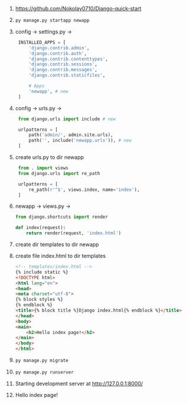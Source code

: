 1. https://github.com/Nokolay0710/Django-quick-start

2. ```python
   py manage.py startapp newapp
   ```
4. config -> settings.py ->
   ```python
    INSTALLED_APPS = [
        'django.contrib.admin',
        'django.contrib.auth',
        'django.contrib.contenttypes',
        'django.contrib.sessions',
        'django.contrib.messages',
        'django.contrib.staticfiles',

        # Apps
        'newapp', # new
    ]
    ```

5. config -> urls.py ->
   ```python
    from django.urls import include # new

    urlpatterns = [
        path('admin/', admin.site.urls),
        path('', include('newapp.urls')), # new
    ]
    ```

7. create urls.py to dir newapp
   ```python
    from . import views
    from django.urls import re_path

    urlpatterns = [
        re_path(r'^$', views.index, name='index'),
    ]
    ```

9. newapp -> views.py ->
    ```python
    from django.shortcuts import render

    def index(request):
        return render(request, 'index.html')
    ```

11. create dir templates to dir newapp

12. create file index.html to dir templates
    ```html
    <!-- templates/index.html -->
    {% include static %}
    <!DOCTYPE html>
    <html lang="en">
    <head>
    <meta charset="utf-8">
    {% block styles %}
    {% endblock %}
    <title>{% block title %}Django index.html{% endblock %}</title>
    </head>
    <body>
    <main>
        <h2>Hello index page!</h2>
    </main>
    </body>
    </html>
    ```

14. ```python
    py manage.py migrate
    ```
16. ```python
    py manage.py runserver
    ```
18. Starting development server at http://127.0.0.1:8000/

19. Hello index page!
